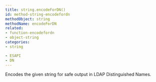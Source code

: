 ```yaml
---
title: string.encodeForDN()
id: method-string-encodefordn
methodObject: string
methodName: encodeForDN
related:
- function-encodefordn
- object-string
categories:
- string

- ESAPI
- DN
---
```


Encodes the given string for safe output in LDAP Distinguished Names.